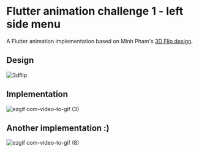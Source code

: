 # Flutter animation challenge 1 - left side menu

A Flutter animation implementation based on Minh Pham's [3D Flip design](https://dribbble.com/shots/4773637-3D-flip-menu).

## Design
![3dflip](https://user-images.githubusercontent.com/16286046/72804942-0198d700-3c52-11ea-9c15-1f1bff6264a7.gif)

## Implementation
![ezgif com-video-to-gif (3)](https://user-images.githubusercontent.com/16286046/72804948-03fb3100-3c52-11ea-9cff-3a592188a335.gif)

## Another implementation :)
![ezgif com-video-to-gif (8)](https://user-images.githubusercontent.com/16286046/72804945-02ca0400-3c52-11ea-8c3b-175c5391c327.gif)
